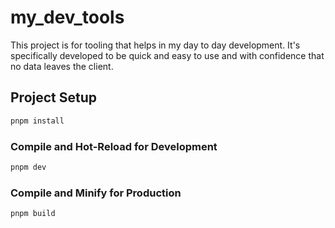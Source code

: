 # my_dev_tools

This project is for tooling that helps in my day to day development.
It's specifically developed to be quick and easy to use and with confidence that no data leaves the client.

## Project Setup

```sh
pnpm install
```

### Compile and Hot-Reload for Development

```sh
pnpm dev
```

### Compile and Minify for Production

```sh
pnpm build
```
